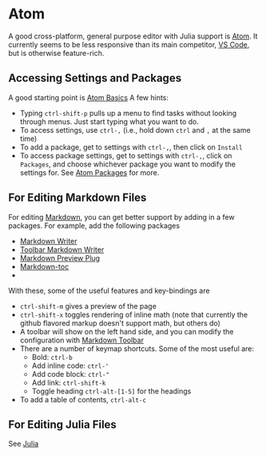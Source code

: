 # Atom
A good cross-platform, general purpose editor with Julia support is [Atom](atom.io).  It currently seems to be less responsive than its main competitor, [VS Code](https://code.visualstudio.com/), but is otherwise feature-rich.

## Accessing Settings and Packages
A good starting point is [Atom Basics](http://flight-manual.atom.io/getting-started/sections/atom-basics/)  A few hints:
- Typing `ctrl-shift-p` pulls up a menu to find tasks without looking through menus.  Just start typing what you want to do.
- To access settings, use `ctrl-,` (i.e., hold down `ctrl` and `,` at the same time)
- To add a package, get to settings with `ctrl-,`, then click on `Install`
- To access package settings, get to settings with `ctrl-,`, click on `Packages`, and choose whichever package you want to modify the settings for.  See [Atom Packages](http://flight-manual.atom.io/using-atom/sections/atom-packages/) for more.

## For Editing Markdown Files
For editing [Markdown](markdown.md), you can get better support by adding in a few packages.  For example, add the following packages
- [Markdown Writer](https://atom.io/packages/markdown-writer)
- [Toolbar Markdown Writer](https://github.com/zhuochun/tool-bar-md-writer)
- [Markdown Preview Plug](https://atom.io/packages/markdown-preview-plus)
- [Markdown-toc](https://atom.io/packages/markdown-toc)
-

With these, some of the useful features and key-bindings are
- `ctrl-shift-m` gives a preview of the page
- `ctrl-shift-x` toggles rendering of inline math (note that currently the github flavored markup doesn't support math, but others do)
- A toolbar will show on the left hand side, and you can modify the configuration with [Markdown Toolbar](https://github.com/zhuochun/tool-bar-md-writer)
- There are a number of keymap shortcuts.  Some of the most useful are:
	- Bold: `ctrl-b`
	- Add inline code: `ctrl-'`
	- Add code block: `ctrl-"`
	- Add link: `ctrl-shift-k`
	- Toggle heading `ctrl-alt-[1-5]` for the headings
- To add a table of contents, `ctrl-alt-c`

## For Editing Julia Files
See [Julia](https://github.com/econtoolkit/julia)
